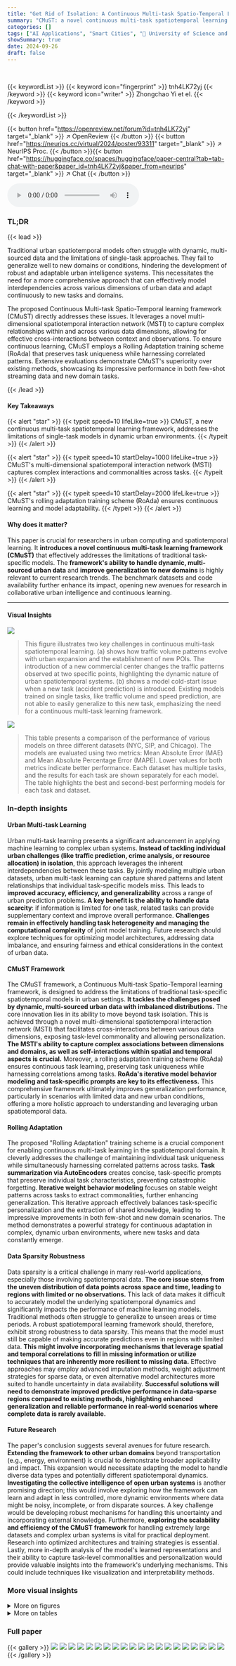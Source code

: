 ```yaml
---
title: "Get Rid of Isolation: A Continuous Multi-task Spatio-Temporal Learning Framework"
summary: "CMuST: a novel continuous multi-task spatiotemporal learning framework tackles urban data limitations by enabling cross-interactions and task-level cooperation for enhanced generalization and adaptabi..."
categories: []
tags: ["AI Applications", "Smart Cities", "🏢 University of Science and Technology of China",]
showSummary: true
date: 2024-09-26
draft: false
---
```


<br>

{{< keywordList >}}
{{< keyword icon="fingerprint" >}} tnh4LK72yj {{< /keyword >}}
{{< keyword icon="writer" >}} Zhongchao Yi et el. {{< /keyword >}}
 
{{< /keywordList >}}

{{< button href="https://openreview.net/forum?id=tnh4LK72yj" target="_blank" >}}
↗ OpenReview
{{< /button >}}
{{< button href="https://neurips.cc/virtual/2024/poster/93311" target="_blank" >}}
↗ NeurIPS Proc.
{{< /button >}}{{< button href="https://huggingface.co/spaces/huggingface/paper-central?tab=tab-chat-with-paper&paper_id=tnh4LK72yj&paper_from=neurips" target="_blank" >}}
↗ Chat
{{< /button >}}



<audio controls>
    <source src="https://ai-paper-reviewer.com/tnh4LK72yj/podcast.wav" type="audio/wav">
    Your browser does not support the audio element.
</audio>


### TL;DR


{{< lead >}}

Traditional urban spatiotemporal models often struggle with dynamic, multi-sourced data and the limitations of single-task approaches.  They fail to generalize well to new domains or conditions, hindering the development of robust and adaptable urban intelligence systems. This necessitates the need for a more comprehensive approach that can effectively model interdependencies across various dimensions of urban data and adapt continuously to new tasks and domains.

The proposed Continuous Multi-task Spatio-Temporal learning framework (CMuST) directly addresses these issues. It leverages a novel multi-dimensional spatiotemporal interaction network (MSTI) to capture complex relationships within and across various data dimensions, allowing for effective cross-interactions between context and observations. To ensure continuous learning, CMuST employs a Rolling Adaptation training scheme (RoAda) that preserves task uniqueness while harnessing correlated patterns.  Extensive evaluations demonstrate CMuST's superiority over existing methods, showcasing its impressive performance in both few-shot streaming data and new domain tasks.

{{< /lead >}}


#### Key Takeaways

{{< alert "star" >}}
{{< typeit speed=10 lifeLike=true >}} CMuST, a new continuous multi-task spatiotemporal learning framework, addresses the limitations of single-task models in dynamic urban environments. {{< /typeit >}}
{{< /alert >}}

{{< alert "star" >}}
{{< typeit speed=10 startDelay=1000 lifeLike=true >}} CMuST's multi-dimensional spatiotemporal interaction network (MSTI) captures complex interactions and commonalities across tasks. {{< /typeit >}}
{{< /alert >}}

{{< alert "star" >}}
{{< typeit speed=10 startDelay=2000 lifeLike=true >}} CMuST's rolling adaptation training scheme (RoAda) ensures continuous learning and model adaptability. {{< /typeit >}}
{{< /alert >}}

#### Why does it matter?
This paper is crucial for researchers in urban computing and spatiotemporal learning. It **introduces a novel continuous multi-task learning framework (CMuST)** that effectively addresses the limitations of traditional task-specific models.  The **framework's ability to handle dynamic, multi-sourced urban data** and **improve generalization to new domains** is highly relevant to current research trends. The benchmark datasets and code availability further enhance its impact, opening new avenues for research in collaborative urban intelligence and continuous learning.

------
#### Visual Insights



![](https://ai-paper-reviewer.com/tnh4LK72yj/figures_1_1.jpg)

> This figure illustrates two key challenges in continuous multi-task spatiotemporal learning. (a) shows how traffic volume patterns evolve with urban expansion and the establishment of new POIs.  The introduction of a new commercial center changes the traffic patterns observed at two specific points, highlighting the dynamic nature of urban spatiotemporal systems. (b) shows a model cold-start issue when a new task (accident prediction) is introduced. Existing models trained on single tasks, like traffic volume and speed prediction, are not able to easily generalize to this new task, emphasizing the need for a continuous multi-task learning framework.





![](https://ai-paper-reviewer.com/tnh4LK72yj/tables_7_1.jpg)

> This table presents a comparison of the performance of various models on three different datasets (NYC, SIP, and Chicago).  The models are evaluated using two metrics: Mean Absolute Error (MAE) and Mean Absolute Percentage Error (MAPE). Lower values for both metrics indicate better performance.  Each dataset has multiple tasks, and the results for each task are shown separately for each model. The table highlights the best and second-best performing models for each task and dataset.





### In-depth insights


#### Urban Multi-task Learning
Urban multi-task learning presents a significant advancement in applying machine learning to complex urban systems.  **Instead of tackling individual urban challenges (like traffic prediction, crime analysis, or resource allocation) in isolation**, this approach leverages the inherent interdependencies between these tasks.  By jointly modeling multiple urban datasets, urban multi-task learning can capture shared patterns and latent relationships that individual task-specific models miss. This leads to **improved accuracy, efficiency, and generalizability** across a range of urban prediction problems.  **A key benefit is the ability to handle data scarcity**: if information is limited for one task, related tasks can provide supplementary context and improve overall performance.  **Challenges remain in effectively handling task heterogeneity and managing the computational complexity** of joint model training.  Future research should explore techniques for optimizing model architectures, addressing data imbalance, and ensuring fairness and ethical considerations in the context of urban data.

#### CMuST Framework
The CMuST framework, a Continuous Multi-task Spatio-Temporal learning framework, is designed to address the limitations of traditional task-specific spatiotemporal models in urban settings.  **It tackles the challenges posed by dynamic, multi-sourced urban data with imbalanced distributions.**  The core innovation lies in its ability to move beyond task isolation. This is achieved through a novel multi-dimensional spatiotemporal interaction network (MSTI) that facilitates cross-interactions between various data dimensions, exposing task-level commonality and allowing personalization.  **The MSTI's ability to capture complex associations between dimensions and domains, as well as self-interactions within spatial and temporal aspects is crucial.**  Moreover, a rolling adaptation training scheme (RoAda) ensures continuous task learning, preserving task uniqueness while harnessing correlations among tasks.  **RoAda's iterative model behavior modeling and task-specific prompts are key to its effectiveness.** This comprehensive framework ultimately improves generalization performance, particularly in scenarios with limited data and new urban conditions, offering a more holistic approach to understanding and leveraging urban spatiotemporal data.

#### Rolling Adaptation
The proposed "Rolling Adaptation" training scheme is a crucial component for enabling continuous multi-task learning in the spatiotemporal domain.  It cleverly addresses the challenge of maintaining individual task uniqueness while simultaneously harnessing correlated patterns across tasks.  **Task summarization via AutoEncoders** creates concise, task-specific prompts that preserve individual task characteristics, preventing catastrophic forgetting.  **Iterative weight behavior modeling** focuses on stable weight patterns across tasks to extract commonalities, further enhancing generalization. This iterative approach effectively balances task-specific personalization and the extraction of shared knowledge, leading to impressive improvements in both few-shot and new domain scenarios. The method demonstrates a powerful strategy for continuous adaptation in complex, dynamic urban environments, where new tasks and data constantly emerge.

#### Data Sparsity Robustness
Data sparsity is a critical challenge in many real-world applications, especially those involving spatiotemporal data.  **The core issue stems from the uneven distribution of data points across space and time, leading to regions with limited or no observations.** This lack of data makes it difficult to accurately model the underlying spatiotemporal dynamics and significantly impacts the performance of machine learning models.  Traditional methods often struggle to generalize to unseen areas or time periods.  A robust spatiotemporal learning framework should, therefore, exhibit strong robustness to data sparsity.  This means that the model must still be capable of making accurate predictions even in regions with limited data.  **This might involve incorporating mechanisms that leverage spatial and temporal correlations to fill in missing information or utilize techniques that are inherently more resilient to missing data.**  Effective approaches may employ advanced imputation methods, weight adjustment strategies for sparse data, or even alternative model architectures more suited to handle uncertainty in data availability.  **Successful solutions will need to demonstrate improved predictive performance in data-sparse regions compared to existing methods, highlighting enhanced generalization and reliable performance in real-world scenarios where complete data is rarely available.**

#### Future Research
The paper's conclusion suggests several avenues for future research.  **Extending the framework to other urban domains** beyond transportation (e.g., energy, environment) is crucial to demonstrate broader applicability and impact.  This expansion would necessitate adapting the model to handle diverse data types and potentially different spatiotemporal dynamics.  **Investigating the collective intelligence of open urban systems** is another promising direction; this would involve exploring how the framework can learn and adapt in less controlled, more dynamic environments where data might be noisy, incomplete, or from disparate sources.  A key challenge would be developing robust mechanisms for handling this uncertainty and incorporating external knowledge.  Furthermore, **exploring the scalability and efficiency of the CMuST framework** for handling extremely large datasets and complex urban systems is vital for practical deployment.  Research into optimized architectures and training strategies is essential. Lastly, more in-depth analysis of the model's learned representations and their ability to capture task-level commonalities and personalization would provide valuable insights into the framework's underlying mechanisms. This could include techniques like visualization and interpretability methods.


### More visual insights

<details>
<summary>More on figures
</summary>


![](https://ai-paper-reviewer.com/tnh4LK72yj/figures_3_1.jpg)

> This figure provides a comprehensive overview of the Continuous Multi-task Spatio-Temporal learning framework (CMuST). It illustrates the data flow and processing steps involved in the framework.  The framework consists of three main components: Data Representation and Integration, Multi-dimensional Spatio-Temporal Interaction, and Rolling Adaptation. The Data Representation and Integration component takes in all samples of spatio-temporal series, performing data representation and integration to obtain a comprehensive representation H.  This is then fed into the Multi-dimensional Spatio-Temporal Interaction component, which uses a multi-head cross-attention mechanism to capture interactions across spatial and temporal dimensions and incorporates task prompts. The resulting representation is then processed by the Rolling Adaptation component, which uses a task summarization scheme, weight behavior modeling, and task-specific refinement to enable continuous multi-task learning and refine the model for each task.  The figure highlights the key steps and modules within each component, providing a visual representation of the CMuST framework's workflow.


![](https://ai-paper-reviewer.com/tnh4LK72yj/figures_8_1.jpg)

> This figure presents the results of ablation studies conducted on the Chicago dataset to evaluate the impact of different components within the CMuST framework.  Specifically, it compares the performance (measured by MAE and MAPE) of the full CMuST model against three variants: one without context-data interaction, one without the consistency maintainer (which helps maintain consistency in learning across tasks), and one without task-specific preservation. The results illustrate the contribution of each component to the overall performance on three specific tasks (Taxi Pick, Taxi Drop, and Risk).


![](https://ai-paper-reviewer.com/tnh4LK72yj/figures_8_2.jpg)

> This figure shows the overall framework of the CMuST model.  It illustrates the data representation and integration process, the multi-dimensional spatio-temporal interaction network (MSTI), and the rolling adaptation training scheme (RoAda).  The MSTI is depicted as processing various data interactions within the spatio-temporal domain, including spatial-context cross-interaction, temporal-context cross-interaction, and self-interactions within the spatial and temporal dimensions. The RoAda training scheme focuses on iterative model behavior modeling and weight behavior modeling, allowing for continuous multi-task learning. The figure also highlights the use of task prompts to capture task distinction and commonality across tasks.


![](https://ai-paper-reviewer.com/tnh4LK72yj/figures_13_1.jpg)

> This figure presents a detailed overview of the CMuST framework. It illustrates the data representation and integration process, where raw spatiotemporal data is transformed into multi-dimensional embeddings by integrating observation, spatial, and temporal features with a task-specific prompt. These embeddings are then input into the Multi-dimensional Spatio-Temporal Interaction Network (MSTI) to capture various interactions. The MSTI is followed by the Rolling Adaptation training scheme (RoAda) to ensure continuous task learning, highlighting the task-level commonalities and diversity. The components of the CMuST framework, including data representation, MSTI, and RoAda, work synergistically to improve multi-task learning performance.


![](https://ai-paper-reviewer.com/tnh4LK72yj/figures_18_1.jpg)

> This figure provides a comprehensive overview of the CMuST framework, illustrating the data representation and integration process, the multi-dimensional spatio-temporal interaction network (MSTI), and the rolling adaptation training scheme (RoAda). It visually depicts the flow of data, from raw spatiotemporal series to the final prediction output.  The MSTI module shows the disentanglement of complex spatiotemporal interactions, highlighting cross-interactions and self-interactions. The RoAda scheme emphasizes the iterative process of model adaptation and task-specific refinement.  The figure provides a clear understanding of the framework's architecture and working mechanisms.


</details>




<details>
<summary>More on tables
</summary>


![](https://ai-paper-reviewer.com/tnh4LK72yj/tables_7_2.jpg)
> This table presents the results of experiments conducted to evaluate the robustness of different models (GWNET, STEP, PromptST, and CMuST) under data sparsity conditions.  The performance is measured using MAE and MAPE metrics. Data sparsity is simulated in three ways: reducing the number of spatial nodes (25% and 50%), and increasing the time interval between observations (2 times and 4 times). The results show how well each model maintains performance when data is limited or less frequently sampled.

![](https://ai-paper-reviewer.com/tnh4LK72yj/tables_16_1.jpg)
> This table presents a comparison of the performance of various spatiotemporal forecasting models (DCRNN, AGCRNN, GWNET, STGCN, GMAN, ASTGCN, STTN, MTGNN, STEP, PromptST, and CMuST) on three different datasets: NYC, SIP, and Chicago.  Each dataset includes multiple tasks, and the table shows the Mean Absolute Error (MAE) and Mean Absolute Percentage Error (MAPE) for each model on each task.  The results highlight the superior performance of the proposed CMuST model compared to existing state-of-the-art methods.

![](https://ai-paper-reviewer.com/tnh4LK72yj/tables_16_2.jpg)
> This table presents a comparison of the proposed CMuST model's performance against several other state-of-the-art models on three different datasets (NYC, SIP, and Chicago).  The performance metrics used are Mean Absolute Error (MAE) and Mean Absolute Percentage Error (MAPE). Lower values indicate better performance. Each dataset contains multiple tasks, and the table shows the results for each task and each model, highlighting the best and second-best performing models.

![](https://ai-paper-reviewer.com/tnh4LK72yj/tables_16_3.jpg)
> This table presents a comparison of the performance of various models on three different datasets (NYC, SIP, and Chicago).  The models are evaluated based on two metrics: Mean Absolute Error (MAE) and Mean Absolute Percentage Error (MAPE).  Lower values indicate better performance.  The table allows for a direct comparison of the predictive accuracy of different spatiotemporal forecasting models across multiple datasets, highlighting the relative strengths and weaknesses of each model in different contexts.

![](https://ai-paper-reviewer.com/tnh4LK72yj/tables_17_1.jpg)
> This table presents a comparison of the performance of different spatiotemporal forecasting methods on three datasets (NYC, SIP, and Chicago).  Each dataset has multiple tasks (e.g., crowd flow prediction, taxi trip prediction, risk assessment). The table shows the Mean Absolute Error (MAE) and Mean Absolute Percentage Error (MAPE) for each model and task.  Lower values of MAE and MAPE indicate better performance.  The best and second-best results for each task are highlighted.

</details>




### Full paper

{{< gallery >}}
<img src="https://ai-paper-reviewer.com/tnh4LK72yj/1.png" class="grid-w50 md:grid-w33 xl:grid-w25" />
<img src="https://ai-paper-reviewer.com/tnh4LK72yj/2.png" class="grid-w50 md:grid-w33 xl:grid-w25" />
<img src="https://ai-paper-reviewer.com/tnh4LK72yj/3.png" class="grid-w50 md:grid-w33 xl:grid-w25" />
<img src="https://ai-paper-reviewer.com/tnh4LK72yj/4.png" class="grid-w50 md:grid-w33 xl:grid-w25" />
<img src="https://ai-paper-reviewer.com/tnh4LK72yj/5.png" class="grid-w50 md:grid-w33 xl:grid-w25" />
<img src="https://ai-paper-reviewer.com/tnh4LK72yj/6.png" class="grid-w50 md:grid-w33 xl:grid-w25" />
<img src="https://ai-paper-reviewer.com/tnh4LK72yj/7.png" class="grid-w50 md:grid-w33 xl:grid-w25" />
<img src="https://ai-paper-reviewer.com/tnh4LK72yj/8.png" class="grid-w50 md:grid-w33 xl:grid-w25" />
<img src="https://ai-paper-reviewer.com/tnh4LK72yj/9.png" class="grid-w50 md:grid-w33 xl:grid-w25" />
<img src="https://ai-paper-reviewer.com/tnh4LK72yj/10.png" class="grid-w50 md:grid-w33 xl:grid-w25" />
<img src="https://ai-paper-reviewer.com/tnh4LK72yj/11.png" class="grid-w50 md:grid-w33 xl:grid-w25" />
<img src="https://ai-paper-reviewer.com/tnh4LK72yj/12.png" class="grid-w50 md:grid-w33 xl:grid-w25" />
<img src="https://ai-paper-reviewer.com/tnh4LK72yj/13.png" class="grid-w50 md:grid-w33 xl:grid-w25" />
<img src="https://ai-paper-reviewer.com/tnh4LK72yj/14.png" class="grid-w50 md:grid-w33 xl:grid-w25" />
<img src="https://ai-paper-reviewer.com/tnh4LK72yj/15.png" class="grid-w50 md:grid-w33 xl:grid-w25" />
<img src="https://ai-paper-reviewer.com/tnh4LK72yj/16.png" class="grid-w50 md:grid-w33 xl:grid-w25" />
<img src="https://ai-paper-reviewer.com/tnh4LK72yj/17.png" class="grid-w50 md:grid-w33 xl:grid-w25" />
<img src="https://ai-paper-reviewer.com/tnh4LK72yj/18.png" class="grid-w50 md:grid-w33 xl:grid-w25" />
<img src="https://ai-paper-reviewer.com/tnh4LK72yj/19.png" class="grid-w50 md:grid-w33 xl:grid-w25" />
<img src="https://ai-paper-reviewer.com/tnh4LK72yj/20.png" class="grid-w50 md:grid-w33 xl:grid-w25" />
{{< /gallery >}}